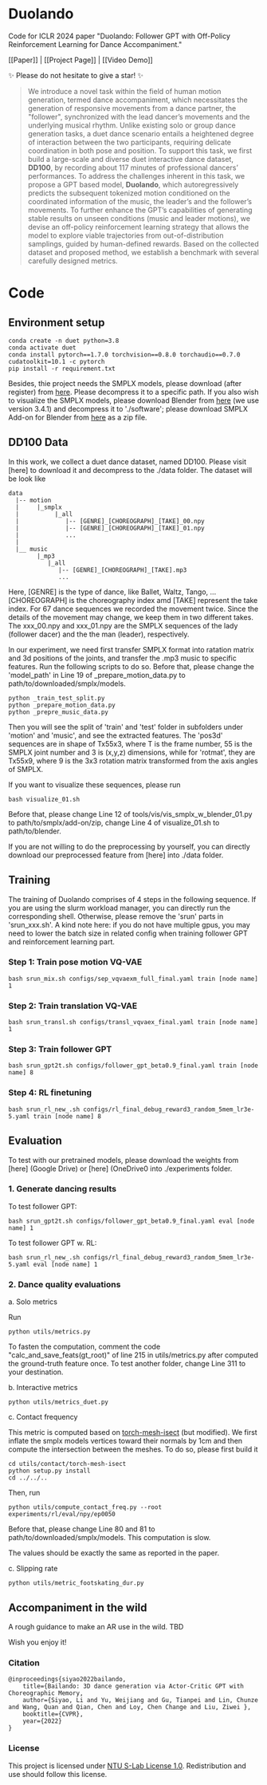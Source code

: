 # Duolando
Code for ICLR 2024 paper "Duolando: Follower GPT with Off-Policy Reinforcement Learning for Dance Accompaniment."

[[Paper]] | [[Project Page]] |  [[Video Demo]]

✨ Please do not hesitate to give a star! ✨

<!-- <p float="left">
	<img src="https://github.com/lisiyao21/Bailando/blob/main/gifs/dance_gif1.gif" width="150" /> <img src="https://github.com/lisiyao21/Bailando/blob/main/gifs/dance_gif2.gif" width="360" /> <img width="280" src="https://github.com/lisiyao21/Bailando/blob/main/gifs/dance_gif3.gif"/>
	</p> -->

> We introduce a novel task within the field of human motion generation, termed dance accompaniment, which necessitates the generation of responsive movements from a dance partner, the "follower", synchronized with the lead dancer’s movements and the underlying musical rhythm. Unlike existing solo or group dance generation tasks, a duet dance scenario entails a heightened degree of interaction between the two participants, requiring delicate coordination in both pose and position. To support this task, we first build a large-scale and diverse duet interactive dance dataset, **DD100**, by recording about 117 minutes of professional dancers’ performances. To address the challenges inherent in this task, we propose a GPT based model, **Duolando**, which autoregressively predicts the subsequent tokenized motion conditioned on the coordinated information of the music, the leader’s and the follower’s movements. To further enhance the GPT’s capabilities of generating stable results on unseen conditions (music and leader motions), we devise an off-policy reinforcement learning strategy that allows the model to explore viable trajectories from out-of-distribution samplings, guided by human-defined rewards. Based on the collected dataset and proposed method, we establish a benchmark with several carefully designed metrics.

# Code

## Environment setup
    conda create -n duet python=3.8
    conda activate duet
    conda install pytorch==1.7.0 torchvision==0.8.0 torchaudio==0.7.0 cudatoolkit=10.1 -c pytorch
    pip install -r requirement.txt


Besides, thie project needs the SMPLX models, please download (after register) from [here](https://smpl-x.is.tue.mpg.de/). Please decompress it to a specific path. If you also wish to visualize the SMPLX models, please download Blender from [here](https://www.blender.org/download/) (we use version 3.4.1) and decompress it to './software'; please download SMPLX Add-on for Blender from [here](https://github.com/Meshcapade/SMPL_blender_addon) as a zip file.


## DD100 Data 

In this work, we collect a duet dance dataset, named DD100. Please visit [here] to download it and decompress to the ./data folder. The dataset will be look like

    data
      |-- motion
      |     |_smplx
      |          |_all
      |             |-- [GENRE]_[CHOREOGRAPH]_[TAKE]_00.npy
      |             |-- [GENRE]_[CHOREOGRAPH]_[TAKE]_01.npy
      |             ... 
      |
      |__ music
            |_mp3
               |_all
                  |-- [GENRE]_[CHOREOGRAPH]_[TAKE].mp3
                  ...

Here, [GENRE] is the type of dance, like Ballet, Waltz, Tango, ... [CHOREOGRAPH] is the choreography index amd [TAKE] represent the take index. For 67 dance sequences we recorded the movement twice. Since the details of the movement may change, we keep them in two different takes. The xxx_00.npy and xxx_01.npy are the SMPLX sequences of the lady (follower dacer) and the the man (leader), respectively.

In our experiment, we need first transfer SMPLX format into ratation matrix and 3d positions of the joints, and transfer the .mp3 music to specific features. Run the following scripts to do so. Before that, please change the 'model_path' in Line 19 of _prepare_motion_data.py to path/to/downloaded/smplx/models.
    
    python _train_test_split.py
    python _prepare_motion_data.py
    python _prepre_music_data.py

Then you will see the split of 'train' and 'test' folder in subfolders under 'motion' and 'music', and see the extracted features. The 'pos3d' sequences are in shape of Tx55x3, where T is the frame number, 55 is the SMPLX joint number and 3 is (x,y,z) dimensions, while for 'rotmat', they are Tx55x9, where 9 is the 3x3 rotation matrix transformed from the axis angles of SMPLX.

If you want to visualize these sequences, please run

    bash visualize_01.sh 

Before that, please change Line 12 of tools/vis/vis_smplx_w_blender_01.py to path/to/smplx/add-on/zip, change Line 4 of visualize_01.sh to path/to/blender.

If you are not willing to do the preprocessing by yourself, you can directly download our preprocessed feature from [here] into ./data folder.

## Training

The training of Duolando comprises of 4 steps in the following sequence. If you are using the slurm workload manager, you can directly run the corresponding shell. Otherwise, please remove the 'srun' parts in 'srun_xxx.sh'. A kind note here: if you do not have multiple gpus, you may need to lower the batch size in related config when training follower GPT and reinforcement learning part.


### Step 1: Train pose motion VQ-VAE

    bash srun_mix.sh configs/sep_vqvaexm_full_final.yaml train [node name] 1

### Step 2: Train translation VQ-VAE
    bash srun_transl.sh configs/transl_vqvaex_final.yaml train [node name] 1

### Step 3: Train follower GPT

    bash srun_gpt2t.sh configs/follower_gpt_beta0.9_final.yaml train [node name] 8

### Step 4: RL finetuning

    bash srun_rl_new_.sh configs/rl_final_debug_reward3_random_5mem_lr3e-5.yaml train [node name] 8

## Evaluation

To test with our pretrained models, please download the weights from [here] (Google Drive) or [here] (OneDrive0 into ./experiments folder.

### 1. Generate dancing results

To test follower GPT:

    bash srun_gpt2t.sh configs/follower_gpt_beta0.9_final.yaml eval [node name] 1
   
To test follower GPT w. RL:
    
    bash srun_rl_new_.sh configs/rl_final_debug_reward3_random_5mem_lr3e-5.yaml eval [node name] 1

### 2. Dance quality evaluations

a. Solo metrics

Run 

    python utils/metrics.py

To fasten the computation, comment the code "calc_and_save_feats(gt_root)" of line 215 in utils/metrics.py after computed the ground-truth feature once. To test another folder, change Line 311 to your destination.

b. Interactive metrics

    python utils/metrics_duet.py

c. Contact frequency

This metric is computed based on [torch-mesh-isect](https://github.com/vchoutas/torch-mesh-isect) (but modified). We first inflate the smplx models vertices toward their normals by 1cm and then compute the intersection between the meshes. To do so, please first build it

    cd utils/contact/torch-mesh-isect
    python setup.py install
    cd ../../..

Then, run 

    python utils/compute_contact_freq.py --root experiments/rl/eval/npy/ep0050

Before that, please change Line 80 and 81 to path/to/downloaded/smplx/models. This computation is slow.

The values should be exactly the same as reported in the paper. 

c. Slipping rate

    python utils/metric_footskating_dur.py

## Accompaniment in the wild

A rough guidance to make an AR use in the wild. TBD

Wish you enjoy it!

### Citation

    @inproceedings{siyao2022bailando,
	    title={Bailando: 3D dance generation via Actor-Critic GPT with Choreographic Memory,
	    author={Siyao, Li and Yu, Weijiang and Gu, Tianpei and Lin, Chunze and Wang, Quan and Qian, Chen and Loy, Chen Change and Liu, Ziwei },
	    booktitle={CVPR},
	    year={2022}
    }

### License

This project is licensed under [NTU S-Lab License 1.0](https://github.com/lisiyao21/Bailando/blob/main/LICENSE). Redistribution and use should follow this license.

